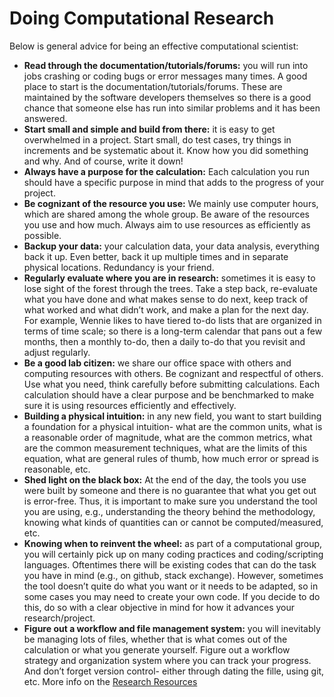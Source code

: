 # Doing Computational Research

Below is general advice for being an effective computational scientist:&#x20;

* **Read through the documentation/tutorials/forums:** you will run into jobs crashing or coding bugs or error messages many times. A good place to start is the documentation/tutorials/forums. These are maintained by the software developers themselves so there is a good chance that someone else has run into similar problems and it has been answered.
* **Start small and simple and build from there:** it is easy to get overwhelmed in a project. Start small, do test cases, try things in increments and be systematic about it. Know how you did something and why. And of course, write it down!&#x20;
* **Always have a purpose for the calculation:** Each calculation you run should have a specific purpose in mind that adds to the progress of your project.
* **Be cognizant of the resource you use:** We mainly use computer hours, which are shared among the whole group. Be aware of the resources you use and how much. Always aim to use resources as efficiently as possible.
* **Backup your data:** your calculation data, your data analysis, everything back it up. Even better, back it up multiple times and in separate physical locations. Redundancy is your friend.&#x20;
* **Regularly evaluate where you are in research:** sometimes it is easy to lose sight of the forest through the trees. Take a step back, re-evaluate what you have done and what makes sense to do next, keep track of what worked and what didn’t work, and make a plan for the next day. For example, Wennie likes to have tiered to-do lists that are organized in terms of time scale; so there is a long-term calendar that pans out a few months, then a monthly to-do, then a daily to-do that you revisit and adjust regularly.&#x20;
* **Be a good lab citizen:** we share our office space with others and computing resources with others. Be cognizant and respectful of others. Use what you need, think carefully before submitting calculations. Each calculation should have a clear purpose and be benchmarked to make sure it is using resources efficiently and effectively.
* **Building a physical intuition:** in any new field, you want to start building a foundation for a physical intuition- what are the common units, what is a reasonable order of magnitude, what are the common metrics, what are the common measurement techniques, what are the limits of this equation, what are general rules of thumb, how much error or spread is reasonable, etc.
* **Shed light on the black box:** At the end of the day, the tools you use were built by someone and there is no guarantee that what you get out is error-free. Thus, it is important to make sure you understand the tool you are using, e.g., understanding the theory behind the methodology, knowing what kinds of quantities can or cannot be computed/measured, etc.
* **Knowing when to reinvent the wheel:** as part of a computational group, you will certainly pick up on many coding practices and coding/scripting languages. Oftentimes there will be existing codes that can do the task you have in mind (e.g., on github, stack exchange). However, sometimes the tool doesn’t quite do what you want or it needs to be adapted, so in some cases you may need to create your own code. If you decide to do this, do so with a clear objective in mind for how it advances your research/project.
* **Figure out a workflow and file management system:** you will inevitably be managing lots of files, whether that is what comes out of the calculation or what you generate yourself. Figure out a workflow strategy and organization system where you can track your progress. And don’t forget version control- either through dating the fille, using git, etc. More info on the [Research Resources](broken-reference)
